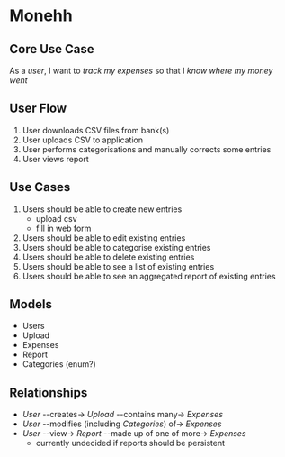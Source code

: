 # Monehh

## Core Use Case

As a _user_,
I want to _track my expenses_
so that I _know where my money went_

## User Flow

1. User downloads CSV files from bank(s)
2. User uploads CSV to application
3. User performs categorisations and manually corrects some entries
4. User views report

## Use Cases

1. Users should be able to create new entries
   - upload csv
   - fill in web form
2. Users should be able to edit existing entries
3. Users should be able to categorise existing entries
4. Users should be able to delete existing entries
5. Users should be able to see a list of existing entries
6. Users should be able to see an aggregated report of existing entries

## Models

- Users
- Upload
- Expenses
- Report
- Categories (enum?)

## Relationships

- _User_ --creates-> _Upload_ --contains many-> _Expenses_
- _User_ --modifies (including _Categories_) of-> _Expenses_
- _User_ --view-> _Report_ --made up of one of more-> _Expenses_
  - currently undecided if reports should be persistent
